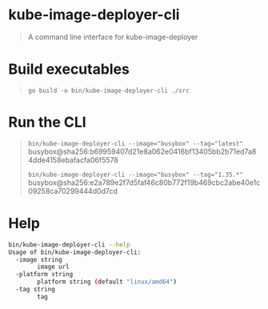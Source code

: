 # kube-image-deployer-cli
> A command line interface for kube-image-deployer

# Build executables
> `go build -o bin/kube-image-deployer-cli ./src`

# Run the CLI
> `bin/kube-image-deployer-cli --image="busybox" --tag="latest"`
> busybox@sha256:b69959407d21e8a062e0416bf13405bb2b71ed7a84dde4158ebafacfa06f5578
>
> `bin/kube-image-deployer-cli --image="busybox" --tag="1.35.*"`
> busybox@sha256:e2a789e2f7d5faf46c80b772f19b469cbc2abe40e1c09258ca70299444d0d7cd

# Help
```bash
bin/kube-image-deployer-cli --help
Usage of bin/kube-image-deployer-cli:
  -image string
        image url
  -platform string
        platform string (default "linux/amd64")
  -tag string
        tag
```